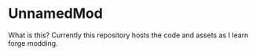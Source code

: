 # UnnamedMod
What is this?
Currently this repository hosts the code and assets as I learn forge modding.
